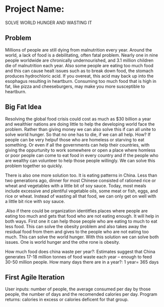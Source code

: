 # Project Name:
SOLVE WORLD HUNGER AND WASTING IT 

## Problem
Millions of people are still dying from malnutrition every year. Around the world, a lack of food is a debilitating, often fatal problem. Nearly one in nine people worldwide are chronically undernourished, and 3.1 million children die of malnutrition each year. Also some people are eating too much food and this can cause healt issues such as to break down food, the stomach produces hydrochloric acid. If you overeat, this acid may back up into the esophagus resulting in heartburn. Consuming too much food that is high in fat, like pizza and cheeseburgers, may make you more susceptible to heartburn. 

## Big Fat Idea
Resolving the global food crisis could cost as much as $30 billion a year and wealthier nations are doing little to help the developing world face the problem. Rather than giving money we can also solve this if can all unite to solve world hunger. So that no one has to die, if we can all help. How? If people can be very helpuf those who are homeless or starving to eat something. Or even if all the governments can help their countries, with giving the oppurtunity to work somewhere or open a place where homless or poor people can come to eat food in every country and if the people who are wealthy can volunteer to help those people willingly. We can solve this problem together so quickly.  

There is  also one more solution too. It is eating patterns in China. Less than two generations ago, dinner for most Chinese consisted of rationed rice or wheat and vegetables with a little bit of soy sauce. Today, most meals include excessive and plentiful vegetable oils, some meat or fish, eggs, and rice or wheat. Instead of wasting all that food, we can only get on well with a little bit rice with soy sauce. 

.Also if there could be organization identitfies places where people are eating too much and gets that food who are not eating enough. It will help in both ways. First one it can help those people who are eating to much to eat less food. This can solve the obesity problem and also takes away the residual food from them and gives to the people who are not eating too much. This can solve the world hunger. With this solution we can solve both issues. One is world hunger and the othe rone is obesity.  

How much food does china waste per year?: Estimates suggest that China generates 17-18 million tonnes of food waste each year – enough to feed 30-50 million people.
How many days there are in a year?: 1 year= 365 days 

## First Agile Iteration
User inputs: number of people, the average consumed per day by those people, the number of days and the recomended calories per day.
Program returns: calories in excess or calories deficent for that group. 

 

